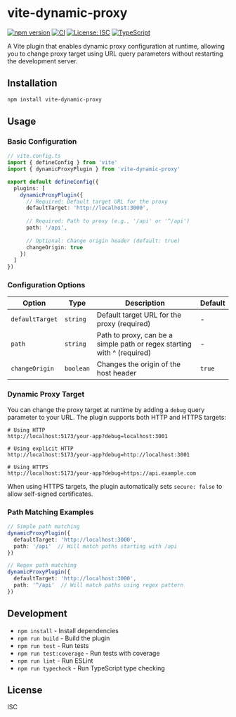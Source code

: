 # vite-dynamic-proxy

[![npm version](https://badge.fury.io/js/vite-dynamic-proxy.svg)](https://badge.fury.io/js/vite-dynamic-proxy)
[![CI](https://github.com/imvad/vite-dynamic-proxy/actions/workflows/ci.yml/badge.svg)](https://github.com/imvad/vite-dynamic-proxy/actions/workflows/ci.yml)
[![License: ISC](https://img.shields.io/badge/License-ISC-blue.svg)](https://opensource.org/licenses/ISC)
[![TypeScript](https://img.shields.io/badge/TypeScript-Ready-blue.svg)](https://www.typescriptlang.org/)

A Vite plugin that enables dynamic proxy configuration at runtime, allowing you to change proxy target using URL query parameters without restarting the development server.

## Installation

```bash
npm install vite-dynamic-proxy
```

## Usage

### Basic Configuration

```typescript
// vite.config.ts
import { defineConfig } from 'vite'
import { dynamicProxyPlugin } from 'vite-dynamic-proxy'

export default defineConfig({
  plugins: [
    dynamicProxyPlugin({
      // Required: Default target URL for the proxy
      defaultTarget: 'http://localhost:3000',
      
      // Required: Path to proxy (e.g., '/api' or '^/api')
      path: '/api',
      
      // Optional: Change origin header (default: true)
      changeOrigin: true
    })
  ]
})
```

### Configuration Options

| Option | Type | Description | Default |
|--------|------|-------------|---------|
| `defaultTarget` | `string` | Default target URL for the proxy (required) | - |
| `path` | `string` | Path to proxy, can be a simple path or regex starting with ^ (required) | - |
| `changeOrigin` | `boolean` | Changes the origin of the host header | `true` |

### Dynamic Proxy Target

You can change the proxy target at runtime by adding a `debug` query parameter to your URL. The plugin supports both HTTP and HTTPS targets:

```
# Using HTTP
http://localhost:5173/your-app?debug=localhost:3001

# Using explicit HTTP
http://localhost:5173/your-app?debug=http://localhost:3001

# Using HTTPS
http://localhost:5173/your-app?debug=https://api.example.com
```

When using HTTPS targets, the plugin automatically sets `secure: false` to allow self-signed certificates.

### Path Matching Examples

```typescript
// Simple path matching
dynamicProxyPlugin({
  defaultTarget: 'http://localhost:3000',
  path: '/api'  // Will match paths starting with /api
})

// Regex path matching
dynamicProxyPlugin({
  defaultTarget: 'http://localhost:3000',
  path: '^/api'  // Will match paths using regex pattern
})
```

## Development

- `npm install` - Install dependencies
- `npm run build` - Build the plugin
- `npm run test` - Run tests
- `npm run test:coverage` - Run tests with coverage
- `npm run lint` - Run ESLint
- `npm run typecheck` - Run TypeScript type checking

## License

ISC
